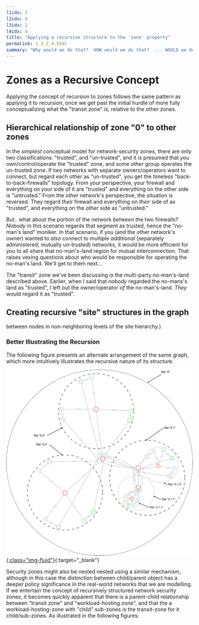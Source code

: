 ```yaml
---
l1idx: 1
l2idx: 3
l3idx: 2
l4idx: 4
title: "Applying a recursive structure to the 'zone' property"
permalink: 1_3_2_4.html
summary: "Why would we do that?  HOW would we do that?  ... WOULD we do that?"
---
```


# Zones as a Recursive Concept

Applying the concept of recursion to zones follows the same pattern as applying it to recursion, once we get past the initial hurdle of more fully conceptualizing what the "transit zone" *is*, relative to the other zones.

##  Hierarchical relationship of zone "0" to other zones

In the *simplest* conceptual model for network-security zones, there are only two classifications:  "trusted", and "un-trusted", and it is presumed that *you* own/control/operate the "trusted" zone, and some *other* group operates the un-trusted zone.  If two networks with separate owners/operators want to connect, but regard each other as "un-trusted", you get the timeless  "back-to-back-firewalls" topology.   From *your* perspective, your firewall and everything on *your* side of it are "trusted" and everything on the other side is "untrusted."  From the *other* network's perspective, the situation is reversed.  They regard *their* firewall and everything on *their* side of as "trusted", and everything on the *other* side as "untrusted."

But.. what about the portion of the network *between* the two firewalls?  *Nobody* in this scenario regards that segment as trusted, hence the "no-man's land" moniker.  In that scenario, if you (and the other network's owner) wanted to *also* connect to multiple *additional* (separately administered; mutually un-trusted) networks, it would be more efficient for you to all *share* that no-man's-land region for mutual interconnection.  That raises vexing questions about who would be responsible for operating the no-man's land.  We'll get to them next...

The "transit" zone we've been discussing *is* the multi-party no-man's-land described above.  Earlier, when I said that *nobody* regarded the no-mans's land as "trusted", I left out the owner/operator *of* the no-man's-land.  *They* would regard it as "trusted".



## Creating recursive "site" structures in the graph
 between nodes in non-neighboring levels of the site hierarchy.)


### Better Illustrating the Recursion

The following figure presents an alternate arrangement of the same graph, which more intuitively illustrates the recursive nature of its structure.

[![image](./grphth-15.svg){:class="img-fluid"}](./grphth-15.svg){:target="_blank"}


Security zones might also be nested nested using a similar mechanism, although in this case the distinction between child/parent object has a deeper policy significance in the real-world networks that we are modelling.  If we entertain the concept of recursively structured network security zones, it becomes quickly apparent that there is a parent-child relationship between "transit zone" and "workload-hosting zone", and that the a workload-hosting-zone with "child" sub-zones *is* the transit-zone for it child/sub-zones.  As illustrated in the following figures:
